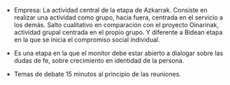 [nombre]: <> (Azkarrak 2)
[sidebar]: <> (Azkarrak 2)
[icon]: <> (fa-hand-fist)
[exit]: <> (exit)

- Empresa: La actividad central de la etapa de Azkarrak. Consiste en realizar una actividad como grupo, hacia fuera, centrada en el servicio a los demás. Salto cualitativo en comparación con el proyecto Oinarinak, actividad grupal centrada en el propio grupo. Y diferente a Bidean etapa en la que se inicia el compromiso social individual.

- Es una etapa en la que el monitor debe estar abierto a dialogar sobre las dudas de fe, sobre crecimiento en identidad de la persona.

- Temas de debate 15 minutos al principio de las reuniones.